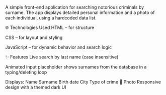 A simple front-end application for searching notorious criminals by surname. The app displays detailed personal information and a photo of each individual, using a hardcoded data list.

🌐 Technologies Used
HTML – for structure

CSS – for layout and styling

JavaScript – for dynamic behavior and search logic

✨ Features
Live search by last name (case insensitive)

Animated input placeholder shows surnames from the database in a typing/deleting loop

Displays:
Name
Surname
Birth date
City
Type of crime
📸 Photo
Responsive design with a themed dark UI

